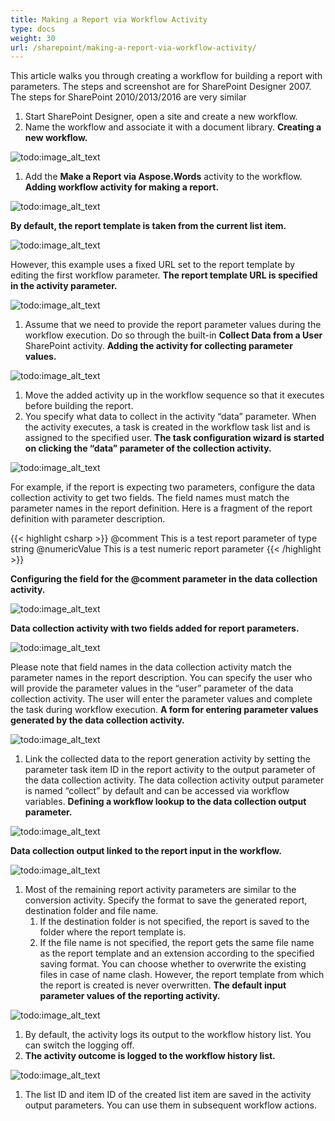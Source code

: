 ```yaml
---
title: Making a Report via Workflow Activity
type: docs
weight: 30
url: /sharepoint/making-a-report-via-workflow-activity/
---
```


This article walks you through creating a workflow for building a report with parameters. The steps and screenshot are for SharePoint Designer 2007. The steps for SharePoint 2010/2013/2016 are very similar

1. Start SharePoint Designer, open a site and create a new workflow.
1. Name the workflow and associate it with a document library. 
   **Creating a new workflow.** 

![todo:image_alt_text](making-a-report-via-workflow-activity_1.png)

1. Add the **Make a Report via Aspose.Words** activity to the workflow. 
   **Adding workflow activity for making a report.** 

![todo:image_alt_text](making-a-report-via-workflow-activity_2.png)


**By default, the report template is taken from the current list item.** 

![todo:image_alt_text](making-a-report-via-workflow-activity_3.png)


However, this example uses a fixed URL set to the report template by editing the first workflow parameter. 
**The report template URL is specified in the activity parameter.** 

![todo:image_alt_text](making-a-report-via-workflow-activity_4.png)

1. Assume that we need to provide the report parameter values during the workflow execution. Do so through the built-in **Collect Data from a User** SharePoint activity. 
   **Adding the activity for collecting parameter values.** 

![todo:image_alt_text](making-a-report-via-workflow-activity_5.png)

1. Move the added activity up in the workflow sequence so that it executes before building the report.
1. You specify what data to collect in the activity “data” parameter.
   When the activity executes, a task is created in the workflow task list and is assigned to the specified user. 
   **The task configuration wizard is started on clicking the “data” parameter of the collection activity.** 

![todo:image_alt_text](making-a-report-via-workflow-activity_6.png)


For example, if the report is expecting two parameters, configure the data collection activity to get two fields. The field names must match the parameter names in the report definition. Here is a fragment of the report definition with parameter description.

{{< highlight csharp >}}
  <Parameters>
    <String>
      <Name>@comment</Name>
      <Prompt>This is a test report parameter of type string</Prompt>
    </String>
    <Int32>
      <Name>@numericValue</Name>
      <Prompt>This is a test numeric report parameter</Prompt>
    </Int32>
  </Parameters>
{{< /highlight >}}

**Configuring the field for the @comment parameter in the data collection activity.** 

![todo:image_alt_text](making-a-report-via-workflow-activity_7.png)


**Data collection activity with two fields added for report parameters.** 

![todo:image_alt_text](making-a-report-via-workflow-activity_8.png)


Please note that field names in the data collection activity match the parameter names in the report description. You can specify the user who will provide the parameter values in the “user” parameter of the data collection activity. The user will enter the parameter values and complete the task during workflow execution. 
**A form for entering parameter values generated by the data collection activity.** 

![todo:image_alt_text](making-a-report-via-workflow-activity_9.png)

1. Link the collected data to the report generation activity by setting the parameter task item ID in the report activity to the output parameter of the data collection activity. The data collection activity output parameter is named “collect” by default and can be accessed via workflow variables. 
   **Defining a workflow lookup to the data collection output parameter.** 

![todo:image_alt_text](making-a-report-via-workflow-activity_10.png)


**Data collection output linked to the report input in the workflow.** 

![todo:image_alt_text](making-a-report-via-workflow-activity_11.png)

1. Most of the remaining report activity parameters are similar to the conversion activity. Specify the format to save the generated report, destination folder and file name.
   1. If the destination folder is not specified, the report is saved to the folder where the report template is.
   1. If the file name is not specified, the report gets the same file name as the report template and an extension according to the specified saving format. You can choose whether to overwrite the existing files in case of name clash. However, the report template from which the report is created is never overwritten. 
      **The default input parameter values of the reporting activity.** 

![todo:image_alt_text](making-a-report-via-workflow-activity_12.png)

1. By default, the activity logs its output to the workflow history list. You can switch the logging off.
1. **The activity outcome is logged to the workflow history list.** 

![todo:image_alt_text](making-a-report-via-workflow-activity_13.png)

1. The list ID and item ID of the created list item are saved in the activity output parameters. You can use them in subsequent workflow actions.
